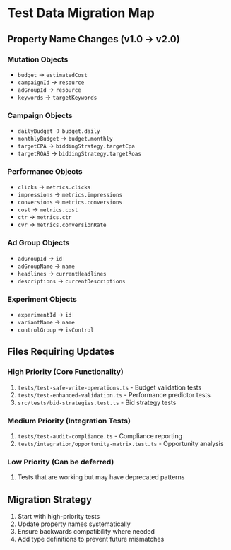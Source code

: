 # Test Data Migration Map

## Property Name Changes (v1.0 → v2.0)

### Mutation Objects
- `budget` → `estimatedCost`
- `campaignId` → `resource`
- `adGroupId` → `resource`
- `keywords` → `targetKeywords`

### Campaign Objects
- `dailyBudget` → `budget.daily`
- `monthlyBudget` → `budget.monthly`
- `targetCPA` → `biddingStrategy.targetCpa`
- `targetROAS` → `biddingStrategy.targetRoas`

### Performance Objects
- `clicks` → `metrics.clicks`
- `impressions` → `metrics.impressions`
- `conversions` → `metrics.conversions`
- `cost` → `metrics.cost`
- `ctr` → `metrics.ctr`
- `cvr` → `metrics.conversionRate`

### Ad Group Objects
- `adGroupId` → `id`
- `adGroupName` → `name`
- `headlines` → `currentHeadlines`
- `descriptions` → `currentDescriptions`

### Experiment Objects
- `experimentId` → `id`
- `variantName` → `name`
- `controlGroup` → `isControl`

## Files Requiring Updates

### High Priority (Core Functionality)
1. `tests/test-safe-write-operations.ts` - Budget validation tests
2. `tests/test-enhanced-validation.ts` - Performance predictor tests
3. `src/tests/bid-strategies.test.ts` - Bid strategy tests

### Medium Priority (Integration Tests)
1. `tests/test-audit-compliance.ts` - Compliance reporting
2. `tests/integration/opportunity-matrix.test.ts` - Opportunity analysis

### Low Priority (Can be deferred)
1. Tests that are working but may have deprecated patterns

## Migration Strategy

1. Start with high-priority tests
2. Update property names systematically
3. Ensure backwards compatibility where needed
4. Add type definitions to prevent future mismatches